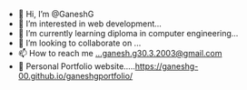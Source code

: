 - 👋 Hi, I’m @GaneshG
- 👀 I’m interested in web development...
- 🌱 I’m currently learning diploma in computer engineering...
- 💞️ I’m looking to collaborate on ...
- 📫 How to reach me ...ganesh.g30.3.2003@gmail.com
- 🔗 Personal Portfolio website.....https://ganeshg-00.github.io/ganeshgportfolio/

<!---
GaneshG-00/GaneshG-00 is a ✨ special ✨ repository because its `README.md` (this file) appears on your GitHub profile.
You can click the Preview link to take a look at your changes.
--->
